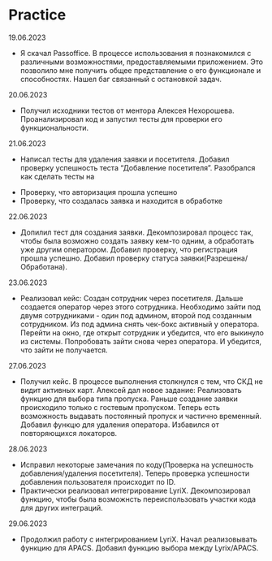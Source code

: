 # Practice
19.06.2023
 - Я скачал Passoffice. В процессе использования я познакомился с различными возможностями, предоставляемыми 
   приложением. Это позволило мне получить общее представление о его функционале и способностях. Нашел баг связанный с остановкой задач.

20.06.2023
 - Получил исходники тестов от ментора Алексея Нехорошева. Проанализировал код и запустил тесты для проверки его функциональности.

21.06.2023
 - Написал тесты для удаления заявки и посетителя. Добавил проверку успешность теста “Добавление посетителя”. Разобрался как сделать тесты на
  +	Проверку, что авторизация прошла успешно
  +	Проверку, что создалась заявка и находится в обработке

22.06.2023  
 - Допилил тест для создания заявки. Декомпозировал процесс так, чтобы была возможно создать заявку кем-то одним, а обработать уже другим оператором. Добавил 
   проверку, что регистрация прошла успешно. Добавил проверку статуса заявки(Разрешена/Обработана).

23.06.2023
- Реализовал кейс:
 Создан сотрудник через посетителя. Дальше создается оператор через этого сотрудника. Необходимо зайти под двумя сотрудниками - один под админом, второй под           созданным сотрудником. Из под админа снять чек-бокс активный у оператора. Перейти на окно, где открыт сотрудник и убедится, что его выкинуло из системы. Попробовать  зайти снова через оператора. И убедится, что зайти не получается. 

27.06.2023
- Получил кейс. В процессе выполнения столкнулся с тем, что СКД не видит активных карт. Алексей дал новое задание:
 Реализовать функцию для выбора типа пропуска. Раньше создание заявки происходило только с гостевым пропуском. Теперь есть возможность выдавать постоянный пропуск и частично временный.
 Добавил функцю для удаления оператора. Избавился от повторяющихся локаторов.

28.06.2023
- Исправил некоторые замечания по коду(Проверка на успешность добавления/удаления посетителя). Теперь проверка успешности добавления пользователя происходит по ID.
- Практически реализовал интегрирование LyriX. Декомпозировал функцию, чтобы была возможнсть переиспользовать участки кода для других интеграций. 

29.06.2023
 - Продолжил работу с интегрированием LyriX. Начал реализовывать функцию для APACS. Добавил функцию выбора между Lyrix/APACS.
